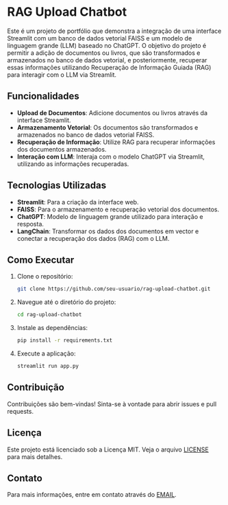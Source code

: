 # RAG Upload Chatbot

Este é um projeto de portfólio que demonstra a integração de uma interface Streamlit com um banco de dados vetorial FAISS e um modelo de linguagem grande (LLM) baseado no ChatGPT. O objetivo do projeto é permitir a adição de documentos ou livros, que são transformados e armazenados no banco de dados vetorial, e posteriormente, recuperar essas informações utilizando Recuperação de Informação Guiada (RAG) para interagir com o LLM via Streamlit.

## Funcionalidades

- **Upload de Documentos**: Adicione documentos ou livros através da interface Streamlit.
- **Armazenamento Vetorial**: Os documentos são transformados e armazenados no banco de dados vetorial FAISS.
- **Recuperação de Informação**: Utilize RAG para recuperar informações dos documentos armazenados.
- **Interação com LLM**: Interaja com o modelo ChatGPT via Streamlit, utilizando as informações recuperadas.

## Tecnologias Utilizadas

- **Streamlit**: Para a criação da interface web.
- **FAISS**: Para o armazenamento e recuperação vetorial dos documentos.
- **ChatGPT**: Modelo de linguagem grande utilizado para interação e resposta.
- **LangChain**: Transformar os dados dos documentos em vector e conectar a recuperação dos dados (RAG) com o LLM.

## Como Executar

1. Clone o repositório:
    ```bash
    git clone https://github.com/seu-usuario/rag-upload-chatbot.git
    ```
2. Navegue até o diretório do projeto:
    ```bash
    cd rag-upload-chatbot
    ```
3. Instale as dependências:
    ```bash
    pip install -r requirements.txt
    ```
4. Execute a aplicação:
    ```bash
    streamlit run app.py
    ```

## Contribuição

Contribuições são bem-vindas! Sinta-se à vontade para abrir issues e pull requests.

## Licença

Este projeto está licenciado sob a Licença MIT. Veja o arquivo [LICENSE](LICENSE) para mais detalhes.

## Contato

Para mais informações, entre em contato através do [EMAIL](mailto:danilofelipeneto@gmail.com).
